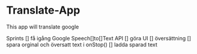 # Translate-App
This app will translate google

Sprints
[] få igång Google Speech[]to[]Text API
[] göra UI
[] översättning
[] spara orginal och översatt text i onStop()
[] ladda sparad text
